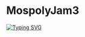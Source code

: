 # MospolyJam3
[![Typing SVG](https://readme-typing-svg.herokuapp.com?color=%2336BCF7&lines=Fucked?+Let's+fuck+you+again+😏)](https://git.io/typing-svg)
